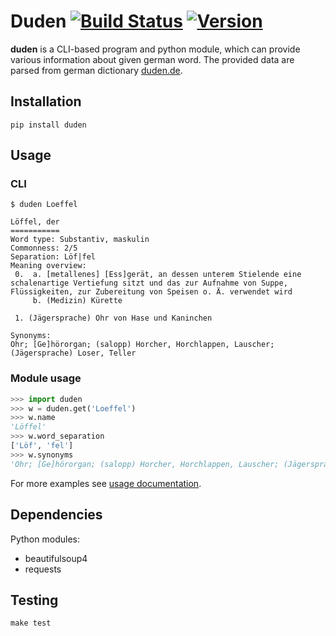 # Duden [![Build Status](https://travis-ci.org/radomirbosak/duden.svg?branch=master)](https://travis-ci.org/radomirbosak/duden) [![Version](http://img.shields.io/pypi/v/duden.svg?style=flat)](https://pypi.python.org/pypi/duden/)

**duden** is a CLI-based program and python module, which can provide various information about given german word. The provided data are parsed from german dictionary [duden.de](http://duden.de).

## Installation
```console
pip install duden
```

## Usage

### CLI
```console
$ duden Loeffel

Löffel, der
===========
Word type: Substantiv, maskulin
Commonness: 2/5
Separation: Löf|fel
Meaning overview:
 0.  a. [metallenes] [Ess]gerät, an dessen unterem Stielende eine schalenartige Vertiefung sitzt und das zur Aufnahme von Suppe, Flüssigkeiten, zur Zubereitung von Speisen o. Ä. verwendet wird
     b. (Medizin) Kürette

 1. (Jägersprache) Ohr von Hase und Kaninchen

Synonyms:
Ohr; [Ge]hörorgan; (salopp) Horcher, Horchlappen, Lauscher; (Jägersprache) Loser, Teller
```

### Module usage

```python
>>> import duden
>>> w = duden.get('Loeffel')
>>> w.name
'Löffel'
>>> w.word_separation
['Löf', 'fel']
>>> w.synonyms
'Ohr; [Ge]hörorgan; (salopp) Horcher, Horchlappen, Lauscher; (Jägersprache) Loser, Teller'
```
For more examples see [usage documentation](docs/usage.md).

## Dependencies

Python modules:
* beautifulsoup4
* requests

## Testing

```console
make test
```
